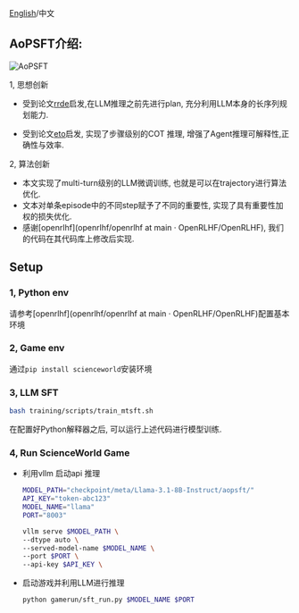 [English](https://github.com/Sunrepe/AoPSFT)/中文

## AoPSFT介绍:

![AoPSFT](https://github.com/Sunrepe/AoPSFT/assets/aopsft.png)

1, 思想创新

- 受到论文[rrde](https://ieeexplore.ieee.org/abstract/document/10650094)启发,在LLM推理之前先进行plan, 充分利用LLM本身的长序列规划能力. 

- 受到论文[eto](https://arxiv.org/abs/2403.02502)启发, 实现了步骤级别的COT 推理, 增强了Agent推理可解释性,正确性与效率.

2, 算法创新

- 本文实现了multi-turn级别的LLM微调训练, 也就是可以在trajectory进行算法优化.
- 文本对单条episode中的不同step赋予了不同的重要性, 实现了具有重要性加权的损失优化.
- 感谢[openrlhf](openrlhf/openrlhf at main · OpenRLHF/OpenRLHF), 我们的代码在其代码库上修改后实现.



## Setup

### 1, Python env

请参考[openrlhf](openrlhf/openrlhf at main · OpenRLHF/OpenRLHF)配置基本环境

### 2, Game env

通过`pip install scienceworld`安装环境

### 3, LLM SFT

```bash
bash training/scripts/train_mtsft.sh
```

在配置好Python解释器之后, 可以运行上述代码进行模型训练.

### 4, Run ScienceWorld Game

- 利用vllm 启动api 推理

  ```bash
  MODEL_PATH="checkpoint/meta/Llama-3.1-8B-Instruct/aopsft/"
  API_KEY="token-abc123"
  MODEL_NAME="llama"    
  PORT="8003"
  
  vllm serve $MODEL_PATH \
  --dtype auto \
  --served-model-name $MODEL_NAME \
  --port $PORT \
  --api-key $API_KEY \
  ```

- 启动游戏并利用LLM进行推理

  ```bash
  python gamerun/sft_run.py $MODEL_NAME $PORT
  ```